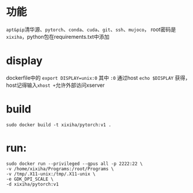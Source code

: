 # 功能
`apt&pip`清华源、`pytorch`、`conda`、`cuda`、`git`、`ssh`、`mujoco`， root密码是`xixiha`，python包在requirements.txt中添加

# display
dockerfile中的 `export DISPLAY=unix:0` 其中 `:0` 通过host `echo $DISPLAY` 获得，host记得输入`xhost +`允许外部访问xserver

# build
`sudo docker build -t xixiha/pytorch:v1 .`

# run:
```shell
sudo docker run --privileged --gpus all -p 2222:22 \
-v /home/xixiha/Programs:/root/Programs \
-v /tmp/.X11-unix:/tmp/.X11-unix \
-e GDK_DPI_SCALE \
-d xixiha/pytorch:v1
```
